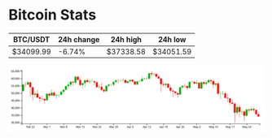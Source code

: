 # Bitcoin Stats

BTC/USDT|24h change|24h high|24h low|
|---|---|---|---|
|$34099.99|-6.74%|$37338.58|$34051.59|

<img src="./chart.svg">
